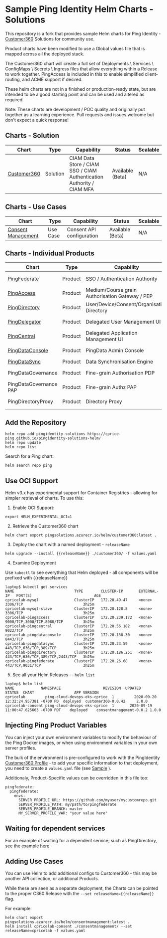 # Sample Ping Identity Helm Charts - Solutions

This repository is a fork that provides sample Helm charts for Ping Identity - [Customer360](https://github.com/pingidentity/Customer360) Solutions for community use.

Product charts have been modified to use a Global values file that is mapped across all the deployed stack.

The Customer360 chart will create a full set of Deployments \ Services \ ConfigMaps \ Secrets \ Ingress files that allow everything within a Release to work together. PingAccess is included in this to enable simplified client-routing, and ACME support if desired.

These helm charts are not in a finished or production-ready state, but are intended to be a good starting point and can be used and altered as required.

Note: These charts are development / POC quality and originally put together as a learning experience.  Pull requests and issues welcome but don't expect a quick response!

## Charts - Solution
| Chart | Type | Capability | Status | Scalable |
|--|--|--|--|--|
| [Customer360](customer360/) | Solution | CIAM Data Store / CIAM SSO / CIAM Authentication Authority / CIAM MFA | Available (Beta) | N/A |

## Charts - Use Cases
| Chart | Type | Capability | Status | Scalable |
|--|--|--|--|--|
| [Consent Management](consentmanagement/) | Use Case | Consent API configuration | Available (Beta) | N/A |

## Charts - Individual Products
| Chart | Type | Capability | Status | Scalable |
|--|--|--|--|--|
| [PingFederate](pingfederate/) | Product | SSO / Authentication Authority | Available (Beta) | Yes |
| [PingAccess](pingaccess/) | Product | Medium/Course grain Authorisation Gateway / PEP | Available (Beta) | No (TBC) |
| [PingDirectory](pingdirectory/) | Product | User/Device/Consent/Organisation Directory | Available (Beta) | Yes |
| [PingDelegator](pingdelegator/) | Product | Delegated User Management UI | Available (Beta) | Yes |
| [PingCentral](pingcentral/) | Product | Delegated Application Management UI | Available (Beta) | Yes |
| [PingDataConsole](pingdataconsole/) | Product | PingData Admin Console | Available (Beta) | Not required |
| [PingDataSync](pingdatasync/) | Product | Data Synchronisation Engine | Available | N/a |
| PingDataGovernance | Product | Fine-grain Authorisation PDP | Not available | N/a |
| PingDataGovernance PAP | Product | Fine-grain Authz PAP | Not available | N/a |
| PingDirectoryProxy | Product | Directory Proxy | Not available | N/a |

## Add the Repository

```shell
helm repo add pingidentity-solutions https://cprice-ping.github.io/pingidentity-solutions-helm/
helm repo update
helm repo list
```

Search for a Ping chart:

```shell
helm search repo ping
```

## Use OCI Support

Helm v3.x has experimental support for Container Registries - allowing for simpler retrieval of charts. To use this:

1. Enable OCI Support:

  ```shell
  export HELM_EXPERIMENTAL_OCI=1
  ```

2. Retrieve the Customer360 chart

  ```shell
  helm chart export pingsolutions.azurecr.io/helm/customer360:latest .
  ```

3. Deploy the chart with a named deployment - `releaseName`

  ```shell
  helm upgrade --install {{releaseName}} ./customer360/ -f values.yaml
  ```

4. Examine Deployment

  Use `kubectl` to see everything that Helm deployed - all components will be prefixed with {{releaseName}}

  ```shell
laptop$ kubectl get services
NAME                           TYPE        CLUSTER-IP       EXTERNAL-IP   PORT(S)                            AGE
cpricelab-mysql                ClusterIP   172.20.49.47     <none>        3306/TCP                           3h25m
cpricelab-mysql-slave          ClusterIP   172.20.128.8     <none>        3306/TCP                           3h25m
cpricelab-pingaccess           ClusterIP   172.20.239.172   <none>        9000/TCP,3000/TCP,8080/TCP         3h25m
cpricelab-pingcentral          ClusterIP   172.20.56.182    <none>        9022/TCP                           3h25m
cpricelab-pingdataconsole      ClusterIP   172.20.138.30    <none>        8443/TCP                           3h25m
cpricelab-pingdatasync         ClusterIP   172.20.23.59     <none>        443/TCP,636/TCP,389/TCP            3h25m
cpricelab-pingdirectory        ClusterIP   172.20.186.251   <none>        443/TCP,636/TCP,389/TCP,2443/TCP   3h25m
cpricelab-pingfederate         ClusterIP   172.20.26.68     <none>        443/TCP,9031/TCP                   3h25m
```

5. See all your Helm Releases -- `helm list`

```shell
laptop$ helm list
NAME            NAMESPACE                   REVISION  UPDATED                             STATUS  CHART                  APP VERSION
cpricelab         ping-cloud-devops-eks-cprice  1         2020-09-20 12:32:24.957381 -0700 PD  deployed  customer360-0.0.42     2.0.0
cpricelab-consent ping-cloud-devops-eks-cprice  1       2020-09-19 11:00:47.625663 -0700 PDT	deployed	consentmanagement-0.0.2	1.0.0
```

## Injecting Ping Product Variables

You can inject your own environment variables to modify the behaviour of the Ping Docker images, or when using environment variables in your own server profiles.  

The bulk of the environment is pre-configured to work with the PingIdentity [Customer360 Profile](https://github.com/pingidentity/Customer360) - to add your specific information to that deployment, you need to create a `values.yaml` file (see [Sample](./values-sample.yaml) ).

Additionaly, Product-Specific values can be overridden in this file too:

```
pingfederate:
  pingfederate:
    envs:
      SERVER_PROFILE_URL: https://github.com/myuser/mycustomrepo.git 
      SERVER_PROFILE_PATH: my/path/to/pingfederate
      SERVER_PROFILE_BRANCH: master
      MY_SERVER_PROFILE_VAR: "your value here"
```

## Waiting for dependent services

For an example of waiting for a dependent service, such as PingDirectory, see the example [here](https://github.com/patrickcping/ping-helm-kustomize-example)

## Adding Use Cases
You can use Helm to add additional configs to Customer360 - this may be another API collection, or additional Products.

While these are seen as a separate deployment, the Charts can be pointed to the proper C360 Release with the `--set releaseName={{releaseName}}` flag.

For example:

```shell
helm chart export pingsolutions.azurecr.io/helm/consentmanagement:latest .
helm install cpricelab-consent ./consentmanagement/ --set releaseName=cpricelab -f values.yaml
```